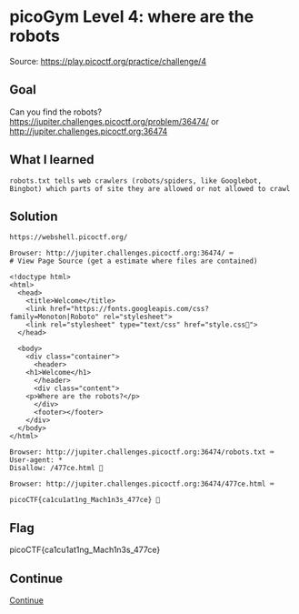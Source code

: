 # picoGym Level 4: where are the robots
Source: https://play.picoctf.org/practice/challenge/4

## Goal
Can you find the robots?<br>
https://jupiter.challenges.picoctf.org/problem/36474/ or<br>
http://jupiter.challenges.picoctf.org:36474

## What I learned
```
robots.txt tells web crawlers (robots/spiders, like Googlebot, Bingbot) which parts of site they are allowed or not allowed to crawl
```

## Solution
```
https://webshell.picoctf.org/

Browser: http://jupiter.challenges.picoctf.org:36474/ ⌨️
# View Page Source (get a estimate where files are contained)

<!doctype html>
<html>
  <head>
    <title>Welcome</title>
    <link href="https://fonts.googleapis.com/css?family=Monoton|Roboto" rel="stylesheet">
    <link rel="stylesheet" type="text/css" href="style.css👀">
  </head>

  <body>
    <div class="container">
      <header>
	<h1>Welcome</h1>
      </header>
      <div class="content">
	<p>Where are the robots?</p>
      </div>
      <footer></footer>
    </div>
  </body>
</html>

Browser: http://jupiter.challenges.picoctf.org:36474/robots.txt ⌨️
User-agent: *
Disallow: /477ce.html 👀

Browser: http://jupiter.challenges.picoctf.org:36474/477ce.html ⌨️

picoCTF{ca1cu1at1ng_Mach1n3s_477ce} 🔐
```

## Flag
picoCTF{ca1cu1at1ng_Mach1n3s_477ce}

## Continue
[Continue](./picoGym0427.md)